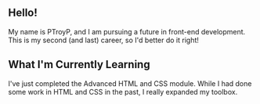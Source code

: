 ## Hello!

My name is PTroyP, and I am pursuing a future in front-end development. This is my second (and last) career, so I'd better do it right!

## What I'm Currently Learning

I've just completed the Advanced HTML and CSS module. While I had done some work in HTML and CSS in the past, I really expanded my toolbox.
